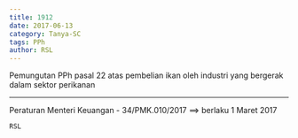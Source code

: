 ```yaml
---
title: 1912
date: 2017-06-13
category: Tanya-SC
tags: PPh
author: RSL
---
```


Pemungutan PPh pasal 22 atas pembelian ikan oleh industri yang bergerak dalam sektor perikanan

---

Peraturan Menteri Keuangan - 34/PMK.010/2017 ==> berlaku 1 Maret 2017

`RSL`
